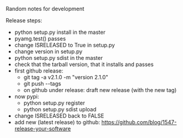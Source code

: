 Random notes for development

Release steps:
* python setup.py install in the master
* pyamg.test() passes
* change ISRELEASED to True in setup.py
* change version in setup.py
* python setup.py sdist in the master
* check that the tarball version, that it installs and passes
* first github release:
    * git tag -a v2.1.0 -m "version 2.1.0"
    * git push --tags
    * on github under release: draft new release (with the new tag)
* now pypi:
    * python setup.py register
    * python setup.py sdist upload
* change ISRELEASED back to FALSE
* add new (latest release) to github: https://github.com/blog/1547-release-your-software

